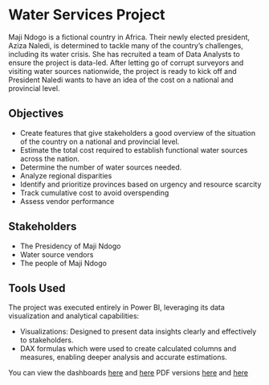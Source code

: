 # Water Services Project

Maji Ndogo is a fictional country in Africa. Their newly elected president, Aziza Naledi, is determined to tackle many of the country’s challenges, including its water crisis. She has recruited a team of Data Analysts to ensure the project is data-led. After letting go of corrupt surveyors and visiting water sources nationwide, the project is ready to kick off and President Naledi wants to have an idea of the cost on a national and provincial level. 

## Objectives
- Create features that give stakeholders a good overview of the situation of the country on a national and provincial level.
- Estimate the total cost required to establish functional water sources across the nation.
- Determine the number of water sources needed.
- Analyze regional disparities
- Identify and prioritize provinces based on urgency and resource scarcity
- Track cumulative cost to avoid overspending
- Assess vendor performance


## Stakeholders
- The Presidency of Maji Ndogo
- Water source vendors
- The people of Maji Ndogo

## Tools Used
The project was executed entirely in Power BI, leveraging its data visualization and analytical capabilities:
- Visualizations: Designed to present data insights clearly and effectively to stakeholders.
- DAX formulas which were used to create calculated columns and measures, enabling deeper analysis and accurate estimations.


You can view the dashboards [here](url) and [here](URL)
PDF versions [here](url) and [here](url)
